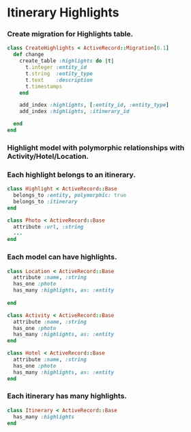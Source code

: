 
# Itinerary Highlights

### Create migration for Highlights table.
```ruby
class CreateHighlights < ActiveRecord::Migration[6.1]
  def change
    create_table :highlights do |t|
      t.integer :entity_id
      t.string  :entity_type
      t.text    :description
      t.timestamps
    end

    add_index :highlights, [:entity_id, :entity_type]
    add_index :highlights, :itinerary_id

  end
end
```


### Highlight model with polymorphic relationships with Activity/Hotel/Location.
### Each highlight belongs to an itinerary.
``` ruby
class Highlight < ActiveRecord::Base
  belongs_to :entity, polymorphic: true
  belongs_to :itinerary
end
```


``` ruby
class Photo < ActiveRecord::Base
  attribute :url, :string
  ...
end
```
### Each model can have highlights.
``` ruby
class Location < ActiveRecord::Base
  attribute :name, :string
  has_one :photo
  has_many :highlights, as: :entity
 
end

class Activity < ActiveRecord::Base
  attribute :name, :string
  has_one :photo
  has_many :highlights, as: :entity
end

class Hotel < ActiveRecord::Base
  attribute :name, :string
  has_one :photo
  has_many :highlights, as: :entity
end
```

### Each itinerary has many highlights.
```ruby
class Itinerary < ActiveRecord::Base
  has_many :highlights
end
```



